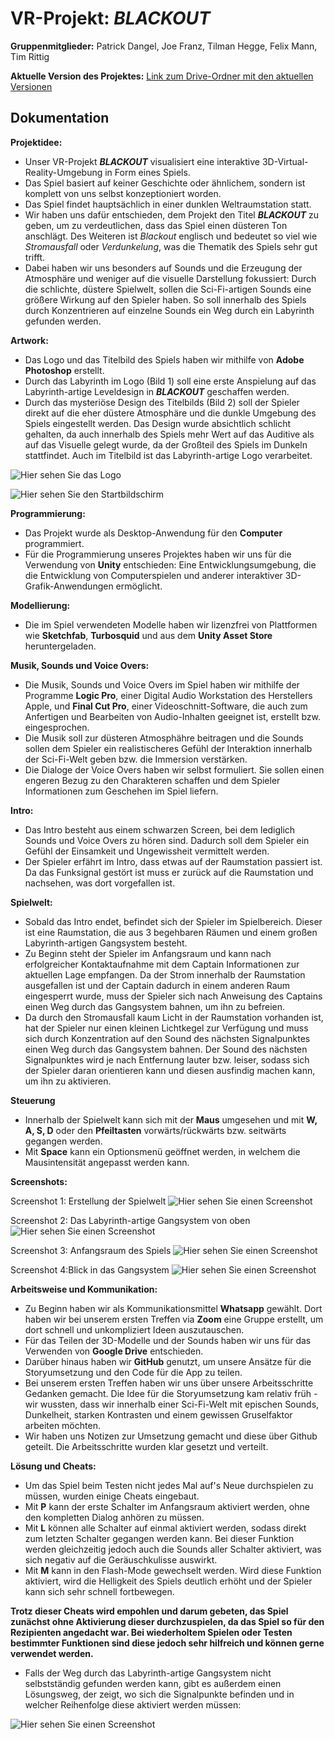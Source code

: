 # VR-Projekt: ***BLACKOUT***

**Gruppenmitglieder:**
Patrick Dangel, Joe Franz, Tilman Hegge, Felix Mann, Tim Rittig

**Aktuelle Version des Projektes:**
[Link zum Drive-Ordner mit den aktuellen Versionen](https://drive.google.com/drive/folders/1VMocU3wB3z-aalVIfblXpI-GRI-o9RNh?usp=sharing)


## Dokumentation

**Projektidee:**
- Unser VR-Projekt ***BLACKOUT*** visualisiert eine interaktive 3D-Virtual-Reality-Umgebung in Form eines Spiels.
- Das Spiel basiert auf keiner Geschichte oder ähnlichem, sondern ist komplett von uns selbst konzeptioniert worden.
- Das Spiel findet hauptsächlich in einer dunklen Weltraumstation statt.
- Wir haben uns dafür entschieden, dem Projekt den Titel ***BLACKOUT*** zu geben, um zu verdeutlichen, dass das Spiel einen düsteren Ton anschlägt. Des Weiteren ist *Blackout* englisch und bedeutet so viel wie *Stromausfall* oder *Verdunkelung*, was die Thematik des Spiels sehr gut trifft.
- Dabei haben wir uns besonders auf Sounds und die Erzeugung der Atmosphäre und weniger auf die visuelle Darstellung fokussiert: Durch die schlichte, düstere Spielwelt, sollen die Sci-Fi-artigen Sounds eine größere Wirkung auf den Spieler haben. So soll innerhalb des Spiels durch Konzentrieren auf einzelne Sounds ein Weg durch ein Labyrinth gefunden werden.

**Artwork:**
- Das Logo und das Titelbild des Spiels haben wir mithilfe von **Adobe Photoshop** erstellt.
- Durch das Labyrinth im Logo (Bild 1) soll eine erste Anspielung auf das Labyrinth-artige Leveldesign in ***BLACKOUT*** geschaffen werden.
- Durch das mysteriöse Design des Titelbilds (Bild 2) soll der Spieler direkt auf die eher düstere Atmosphäre und die dunkle Umgebung des Spiels eingestellt werden. Das Design wurde absichtlich schlicht gehalten, da auch innerhalb des Spiels mehr Wert auf das Auditive als auf das Visuelle gelegt wurde, da der Großteil des Spiels im Dunkeln stattfindet. Auch im Titelbild ist das Labyrinth-artige Logo verarbeitet.

![Hier sehen Sie das Logo](BLACKOUT_Logo.jpg "Logo")

![Hier sehen Sie den Startbildschirm](BLACKOUT_Screen_Schrift.jpg "Titelbild")

**Programmierung:**
- Das Projekt wurde als Desktop-Anwendung für den **Computer** programmiert.
- Für die Programmierung unseres Projektes haben wir uns für die Verwendung von **Unity** entschieden: Eine Entwicklungsumgebung, die die Entwicklung von Computerspielen und anderer interaktiver 3D-Grafik-Anwendungen ermöglicht.

**Modellierung:**
- Die im Spiel verwendeten Modelle haben wir lizenzfrei von Plattformen wie **Sketchfab**, **Turbosquid** und aus dem **Unity Asset Store** heruntergeladen.

**Musik, Sounds und Voice Overs:**
- Die Musik, Sounds und Voice Overs im Spiel haben wir mithilfe der Programme **Logic Pro**, einer Digital Audio Workstation des Herstellers Apple, und **Final Cut Pro**, einer Videoschnitt-Software, die auch zum Anfertigen und Bearbeiten von Audio-Inhalten geeignet ist, erstellt bzw. eingesprochen.
- Die Musik soll zur düsteren Atmosphähre beitragen und die Sounds sollen dem Spieler ein realistischeres Gefühl der Interaktion innerhalb der Sci-Fi-Welt geben bzw. die Immersion verstärken.
- Die Dialoge der Voice Overs haben wir selbst formuliert. Sie sollen einen engeren Bezug zu den Charakteren schaffen und dem Spieler Informationen zum Geschehen im Spiel liefern.

**Intro:**
- Das Intro besteht aus einem schwarzen Screen, bei dem lediglich Sounds und Voice Overs zu hören sind. Dadurch soll dem Spieler ein Gefühl der Einsamkeit und Ungewissheit vermittelt werden.
- Der Spieler erfährt im Intro, dass etwas auf der Raumstation passiert ist. Da das Funksignal gestört ist muss er zurück auf die Raumstation und nachsehen, was dort vorgefallen ist.

**Spielwelt:**
- Sobald das Intro endet, befindet sich der Spieler im Spielbereich. Dieser ist eine Raumstation, die aus 3 begehbaren Räumen und einem großen Labyrinth-artigen Gangsystem besteht.
- Zu Beginn steht der Spieler im Anfangsraum und kann nach erfolgreicher Kontaktaufnahme mit dem Captain Informationen zur aktuellen Lage empfangen. Da der Strom innerhalb der Raumstation ausgefallen ist und der Captain dadurch in einem anderen Raum eingesperrt wurde, muss der Spieler sich nach Anweisung des Captains einen Weg durch das Gangsystem bahnen, um ihn zu befreien. 
- Da durch den Stromausfall kaum Licht in der Raumstation vorhanden ist, hat der Spieler nur einen kleinen Lichtkegel zur Verfügung und muss sich durch Konzentration auf den Sound des nächsten Signalpunktes einen Weg durch das Gangsystem bahnen. Der Sound des nächsten Signalpunktes wird je nach Entfernung lauter bzw. leiser, sodass sich der Spieler daran orientieren kann und diesen ausfindig machen kann, um ihn zu aktivieren.

**Steuerung**
- Innerhalb der Spielwelt kann sich mit der **Maus** umgesehen und mit **W, A, S, D** oder den **Pfeiltasten** vorwärts/rückwärts bzw. seitwärts gegangen werden.
- Mit **Space** kann ein Optionsmenü geöffnet werden, in welchem die Mausintensität angepasst werden kann. 

**Screenshots:**

Screenshot 1: Erstellung der Spielwelt
![Hier sehen Sie einen Screenshot](https://github.com/paddze/BLACKOUT_AuditorySpaces/blob/master/Gangsystem_Animation.jpg?raw=true "Unity Editor")


Screenshot 2: Das Labyrinth-artige Gangsystem von oben
![Hier sehen Sie einen Screenshot](https://github.com/paddze/BLACKOUT_AuditorySpaces/blob/master/Gangsystem.jpg?raw=true "Gangsystem von oben")

Screenshot 3: Anfangsraum des Spiels
![Hier sehen Sie einen Screenshot](https://github.com/paddze/BLACKOUT_AuditorySpaces/blob/master/Anfangsraum.jpg?raw=true "Anfangsraum")

Screenshot 4:Blick in das Gangsystem
![Hier sehen Sie einen Screenshot](https://github.com/paddze/BLACKOUT_AuditorySpaces/blob/master/Blick_in_das_Gangsystem.jpg?raw=true "Blick in das Gangsystem")

**Arbeitsweise und Kommunikation:**
- Zu Beginn haben wir als Kommunikationsmittel **Whatsapp** gewählt. Dort haben wir bei unserem ersten Treffen via **Zoom** eine Gruppe erstellt, um dort schnell und unkompliziert Ideen auszutauschen.
- Für das Teilen der 3D-Modelle und der Sounds haben wir uns für das Verwenden von **Google Drive** entschieden.
- Darüber hinaus haben wir **GitHub** genutzt, um unsere Ansätze für die Storyumsetzung und den Code für die App zu teilen.
- Bei unserem ersten Treffen haben wir uns über unsere Arbeitsschritte Gedanken gemacht. Die Idee für die Storyumsetzung kam relativ früh - wir wussten, dass wir innerhalb einer Sci-Fi-Welt mit epischen Sounds, Dunkelheit, starken Kontrasten und einem gewissen Gruselfaktor arbeiten möchten.
- Wir haben uns Notizen zur Umsetzung gemacht und diese über Github geteilt. Die Arbeitsschritte wurden klar gesetzt und verteilt.

**Lösung und Cheats:**
- Um das Spiel beim Testen nicht jedes Mal auf's Neue durchspielen zu müssen, wurden einige Cheats eingebaut.
- Mit **P** kann der erste Schalter im Anfangsraum aktiviert werden, ohne den kompletten Dialog anhören zu müssen.
- Mit **L** können alle Schalter auf einmal aktiviert werden, sodass direkt zum letzten Schalter gegangen werden kann. Bei dieser Funktion werden gleichzeitig jedoch auch die Sounds aller Schalter aktiviert, was sich negativ auf die Geräuschkulisse auswirkt.
- Mit **M** kann in den Flash-Mode gewechselt werden. Wird diese Funktion aktiviert, wird die Helligkeit des Spiels deutlich erhöht und der Spieler kann sich sehr schnell fortbewegen.

**Trotz dieser Cheats wird empohlen und darum gebeten, das Spiel zunächst ohne Aktivierung dieser durchzuspielen, da das Spiel so für den Rezipienten angedacht war. Bei wiederholtem Spielen oder Testen bestimmter Funktionen sind diese jedoch sehr hilfreich und können gerne verwendet werden.**

- Falls der Weg durch das Labyrinth-artige Gangsystem nicht selbstständig gefunden werden kann, gibt es außerdem einen Lösungsweg, der zeigt, wo sich die Signalpunkte befinden und in welcher Reihenfolge diese aktiviert werden müssen:

![Hier sehen Sie einen Screenshot](https://github.com/paddze/BLACKOUT_AuditorySpaces/blob/master/L%C3%B6sungsweg.jpg?raw=true "Lösungsweg")
